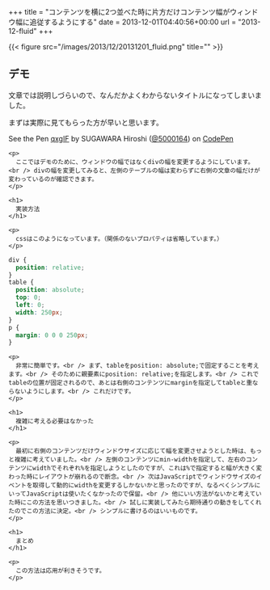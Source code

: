 +++
title = "コンテンツを横に2つ並べた時に片方だけコンテンツ幅がウィンドウ幅に追従するようにする"
date = 2013-12-01T04:40:56+00:00
url = "2013-12-fluid"
+++

{{< figure src="/images/2013/12/20131201_fluid.png" title="" >}}

## デモ

文章では説明しづらいので、なんだかよくわからないタイトルになってしまいました。

まずは実際に見てもらった方が早いと思います。

<div class="codepen">
  <p data-height="268" data-theme-id="2816" data-slug-hash="qxgIF" data-user="5000164" data-default-tab="result" class='codepen'>
    See the Pen <a href='http://codepen.io/5000164/pen/qxgIF'>qxgIF</a> by SUGAWARA Hiroshi (<a href='http://codepen.io/5000164'>@5000164</a>) on <a href='http://codepen.io'>CodePen</a>
  </p>

  <p>
    </div> 

    <p>
      ここではデモのために、ウィンドウの幅ではなくdivの幅を変更するようにしています。<br /> divの幅を変更してみると、左側のテーブルの幅は変わらずに右側の文章の幅だけが変わっているのが確認できます。
    </p>

    <h1>
      実装方法
    </h1>

    <p>
      cssはこのようになっています。（関係のないプロパティは省略しています。）
    </p>

```css
div {
  position: relative;
}
table {
  position: absolute;
  top: 0;
  left: 0;
  width: 250px;
}
p {
  margin: 0 0 0 250px;  
}
```

    <p>
      非常に簡単です。<br /> まず、tableをposition: absolute;で固定することを考えます。<br /> そのために親要素にposition: relative;を指定します。<br /> これでtableの位置が固定されるので、あとは右側のコンテンツにmarginを指定してtableと重ならないようにします。<br /> これだけです。
    </p>

    <h1>
      複雑に考える必要はなかった
    </h1>

    <p>
      最初に右側のコンテンツだけウィンドウサイズに応じて幅を変更させようとした時は、もっと複雑に考えていました。<br /> 左側のコンテンツにmin-widthを指定して、左右のコンテンツにwidthでそれぞれ%を指定しようとしたのですが、これは%で指定すると幅が大きく変わった時にレイアウトが崩れるので断念。<br /> 次はJavaScriptでウィンドウサイズのイベントを取得して動的にwidthを変更するしかないかと思ったのですが、なるべくシンプルにいってJavaScriptは使いたくなかったので保留。<br /> 他にいい方法がないかと考えていた時にこの方法を思いつきました。<br /> 試しに実装してみたら期待通りの動きをしてくれたのでこの方法に決定。<br /> シンプルに書けるのはいいものです。
    </p>

    <h1>
      まとめ
    </h1>

    <p>
      この方法は応用が利きそうです。
    </p>